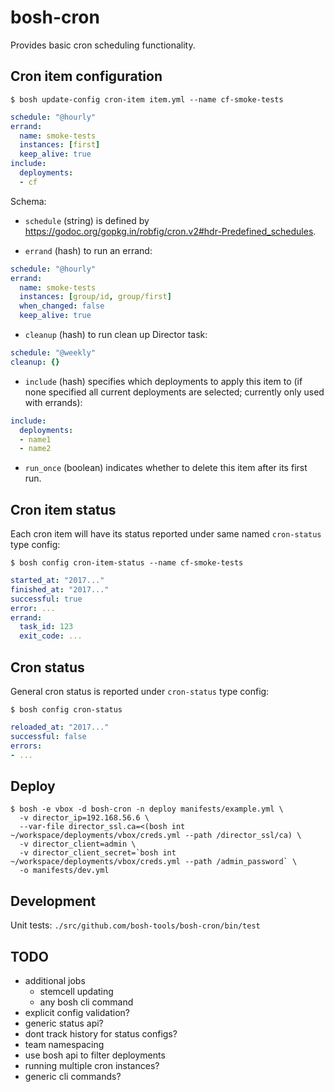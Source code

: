 # bosh-cron

Provides basic cron scheduling functionality.

## Cron item configuration

```
$ bosh update-config cron-item item.yml --name cf-smoke-tests
```

```yaml
schedule: "@hourly"
errand:
  name: smoke-tests
  instances: [first]
  keep_alive: true
include:
  deployments:
  - cf
```

Schema:

- `schedule` (string) is defined by https://godoc.org/gopkg.in/robfig/cron.v2#hdr-Predefined_schedules.

- `errand` (hash) to run an errand:

```yaml
schedule: "@hourly"
errand:
  name: smoke-tests
  instances: [group/id, group/first]
  when_changed: false
  keep_alive: true
```

- `cleanup` (hash) to run clean up Director task:

```yaml
schedule: "@weekly"
cleanup: {}
```

- `include` (hash) specifies which deployments to apply this item to (if none specified all current deployments are selected; currently only used with errands):

```yaml
include:
  deployments:
  - name1
  - name2
```

- `run_once` (boolean) indicates whether to delete this item after its first run.

## Cron item status

Each cron item will have its status reported under same named `cron-status` type config:

```
$ bosh config cron-item-status --name cf-smoke-tests
```

```yaml
started_at: "2017..."
finished_at: "2017..."
successful: true
error: ...
errand:
  task_id: 123
  exit_code: ...
```

## Cron status

General cron status is reported under `cron-status` type config:

```
$ bosh config cron-status
```

```yaml
reloaded_at: "2017..."
successful: false
errors:
- ...
```

## Deploy

```
$ bosh -e vbox -d bosh-cron -n deploy manifests/example.yml \
  -v director_ip=192.168.56.6 \
  --var-file director_ssl.ca=<(bosh int ~/workspace/deployments/vbox/creds.yml --path /director_ssl/ca) \
  -v director_client=admin \
  -v director_client_secret=`bosh int ~/workspace/deployments/vbox/creds.yml --path /admin_password` \
  -o manifests/dev.yml
```

## Development

Unit tests: `./src/github.com/bosh-tools/bosh-cron/bin/test`

## TODO

- additional jobs
  - stemcell updating
  - any bosh cli command
- explicit config validation?
- generic status api?
- dont track history for status configs?
- team namespacing
- use bosh api to filter deployments
- running multiple cron instances?
- generic cli commands?
